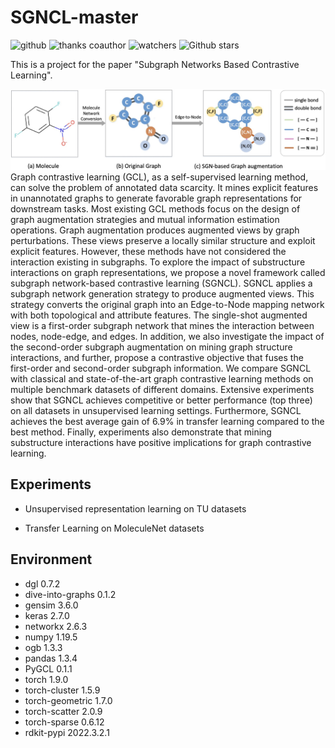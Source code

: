 # SGNCL-master 
![github](https://img.shields.io/badge/github-GalateaWang-brightgreen.svg) ![thanks coauthor](https://img.shields.io/badge/thankscoauthor-JiafeiShao-green.svg)  ![watchers](https://img.shields.io/github/watchers/galateawang/SGNCL-master) ![Github stars](https://img.shields.io/github/stars/GalateaWang/SGNCL-master.svg)

This is a project for the paper "Subgraph Networks Based Contrastive Learning".

![SGNCL](https://github.com/GalateaWang/PaperFigs/blob/bb8da30843a0216f57f858876f977717410ca0ee/Edge-to-Node.png)
Graph contrastive learning (GCL), as a self-supervised learning method, can solve the problem of annotated data scarcity. It mines explicit features in unannotated graphs to generate favorable graph representations for downstream tasks.  Most existing GCL methods focus on the design of graph augmentation strategies and mutual information estimation operations. Graph augmentation produces augmented views by graph perturbations. These views preserve a locally similar structure and exploit explicit features.  However, these methods have not considered the interaction existing in subgraphs. To explore the impact of substructure interactions on graph representations, we propose a novel framework called subgraph network-based contrastive learning (SGNCL). SGNCL applies a subgraph network generation strategy to produce augmented views. This strategy converts the original graph into an Edge-to-Node mapping network with both topological and attribute features. The single-shot augmented view is a first-order subgraph network that mines the interaction between nodes, node-edge, and edges. In addition, we also investigate the impact of the second-order subgraph augmentation on mining graph structure interactions, and further, propose a contrastive objective that fuses the first-order and second-order subgraph information.  We compare SGNCL with classical and state-of-the-art graph contrastive learning methods on multiple benchmark datasets of different domains. Extensive experiments show that SGNCL achieves competitive or better performance (top three) on all datasets in unsupervised learning settings.  Furthermore, SGNCL achieves the best average gain of 6.9\% in transfer learning compared to the best method. Finally, experiments also demonstrate that mining substructure interactions have positive implications for graph contrastive learning.


## Experiments

- Unsupervised representation learning on TU datasets

- Transfer Learning on MoleculeNet datasets

## Environment

- dgl                           0.7.2
- dive-into-graphs              0.1.2
- gensim                        3.6.0
- keras                         2.7.0
- networkx                      2.6.3
- numpy                         1.19.5
- ogb                           1.3.3
- pandas                        1.3.4
- PyGCL                         0.1.1
- torch                         1.9.0
- torch-cluster                 1.5.9
- torch-geometric               1.7.0
- torch-scatter                 2.0.9
- torch-sparse                  0.6.12
- rdkit-pypi                    2022.3.2.1

